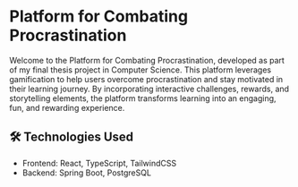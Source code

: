 # Platform for Combating Procrastination

Welcome to the Platform for Combating Procrastination, developed as part of my final thesis project in Computer Science. This platform leverages gamification to help users overcome procrastination and stay motivated in their learning journey. By incorporating interactive challenges, rewards, and storytelling elements, the platform transforms learning into an engaging, fun, and rewarding experience.

## 🛠️ Technologies Used

- Frontend: React, TypeScript, TailwindCSS
- Backend: Spring Boot, PostgreSQL

